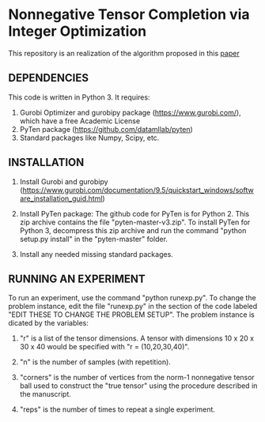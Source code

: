 # Nonnegative Tensor Completion via Integer Optimization
This repository is an realization of the algorithm proposed in this [paper](https://arxiv.org/abs/2111.04580)

## DEPENDENCIES

This code is written in Python 3. It requires:
 
1. Gurobi Optimizer and gurobipy package (https://www.gurobi.com/), 
   which have a free Academic License
2. PyTen package (https://github.com/datamllab/pyten)
3. Standard packages like Numpy, Scipy, etc.

## INSTALLATION

1. Install Gurobi and gurobipy
(https://www.gurobi.com/documentation/9.5/quickstart_windows/software_installation_guid.html)

2. Install PyTen package: The github code for PyTen is for Python 2. This zip archive contains 
   the file "pyten-master-v3.zip". To install PyTen for Python 3, decompress this zip archive
   and run the command "python setup.py install" in the "pyten-master" folder.

3. Install any needed missing standard packages.

## RUNNING AN EXPERIMENT

To run an experiment, use the command "python runexp.py". To change the problem instance, edit 
the file "runexp.py" in the section of the code labeled "EDIT THESE TO CHANGE THE PROBLEM SETUP".
The problem instance is dicated by the variables:

1. "r" is a list of the tensor dimensions. A tensor with dimensions 10 x 20 x 30 x 40 would be 
   specified with "r = (10,20,30,40)".

2. "n" is the number of samples (with repetition).

3. "corners" is the number of vertices from the norm-1 nonnegative tensor ball used to construct 
   the "true tensor" using the procedure described in the manuscript.

4. "reps" is the number of times to repeat a single experiment.